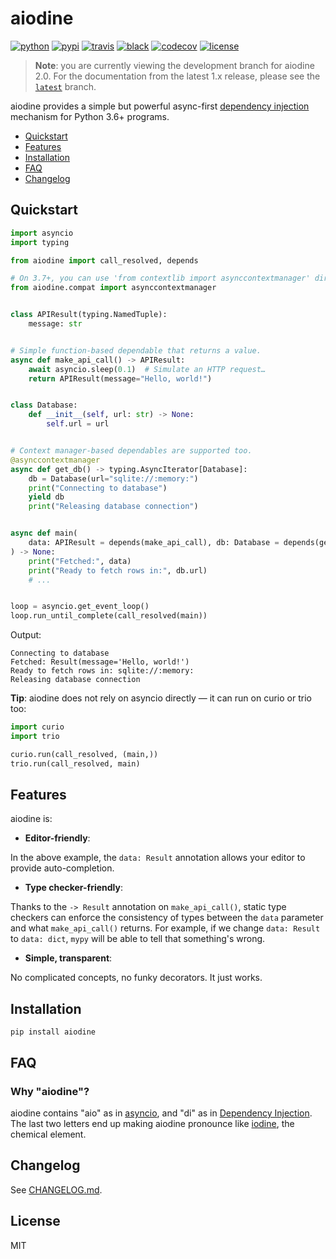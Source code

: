 # aiodine

[![python](https://img.shields.io/pypi/pyversions/aiodine.svg?logo=python&logoColor=fed749&colorB=3770a0&label=)](https://www.python.org)
[![pypi](https://img.shields.io/pypi/v/aiodine.svg)][pypi-url]
[![travis](https://img.shields.io/travis/bocadilloproject/aiodine.svg)](https://travis-ci.org/bocadilloproject/aiodine)
[![black](https://img.shields.io/badge/code_style-black-000000.svg)](https://github.com/ambv/black)
[![codecov](https://codecov.io/gh/bocadilloproject/aiodine/branch/master/graph/badge.svg)](https://codecov.io/gh/bocadilloproject/aiodine)
[![license](https://img.shields.io/pypi/l/aiodine.svg)][pypi-url]

[pypi-url]: https://pypi.org/project/aiodine/

> **Note**: you are currently viewing the development branch for aiodine 2.0. For the documentation from the latest 1.x release, please see the [`latest`] branch.

[`latest`]: https://github.com/bocadilloproject/aiodine/tree/latest

aiodine provides a simple but powerful async-first [dependency injection][di] mechanism for Python 3.6+ programs.

- [Quickstart](#quickstart)
- [Features](#features)
- [Installation](#installation)
- [FAQ](#faq)
- [Changelog](#changelog)

## Quickstart

```python
import asyncio
import typing

from aiodine import call_resolved, depends

# On 3.7+, you can use 'from contextlib import asynccontextmanager' directly.
from aiodine.compat import asynccontextmanager


class APIResult(typing.NamedTuple):
    message: str


# Simple function-based dependable that returns a value.
async def make_api_call() -> APIResult:
    await asyncio.sleep(0.1)  # Simulate an HTTP request…
    return APIResult(message="Hello, world!")


class Database:
    def __init__(self, url: str) -> None:
        self.url = url


# Context manager-based dependables are supported too.
@asynccontextmanager
async def get_db() -> typing.AsyncIterator[Database]:
    db = Database(url="sqlite://:memory:")
    print("Connecting to database")
    yield db
    print("Releasing database connection")


async def main(
    data: APIResult = depends(make_api_call), db: Database = depends(get_db)
) -> None:
    print("Fetched:", data)
    print("Ready to fetch rows in:", db.url)
    # ...


loop = asyncio.get_event_loop()
loop.run_until_complete(call_resolved(main))
```

Output:

```console
Connecting to database
Fetched: Result(message='Hello, world!')
Ready to fetch rows in: sqlite://:memory:
Releasing database connection
```

**Tip**: aiodine does not rely on asyncio directly — it can run on curio or trio too:

```python
import curio
import trio

curio.run(call_resolved, (main,))
trio.run(call_resolved, main)
```

## Features

aiodine is:

- **Editor-friendly**:

In the above example, the `data: Result` annotation allows your editor to provide auto-completion.

- **Type checker-friendly**:

Thanks to the `-> Result` annotation on `make_api_call()`, static type checkers can enforce the consistency of types between the `data` parameter and what `make_api_call()` returns. For example, if we change `data: Result` to `data: dict`, `mypy` will be able to tell that something's wrong.

- **Simple, transparent**:

No complicated concepts, no funky decorators. It just works.

## Installation

```
pip install aiodine
```

## FAQ

### Why "aiodine"?

aiodine contains "aio" as in [asyncio], and "di" as in [Dependency Injection][di]. The last two letters end up making aiodine pronounce like [iodine], the chemical element.

[asyncio]: https://docs.python.org/3/library/asyncio.html
[di]: https://en.wikipedia.org/wiki/Dependency_injection
[iodine]: https://en.wikipedia.org/wiki/Iodine

## Changelog

See [CHANGELOG.md](https://github.com/bocadilloproject/aiodine/blob/master/CHANGELOG.md).

## License

MIT
